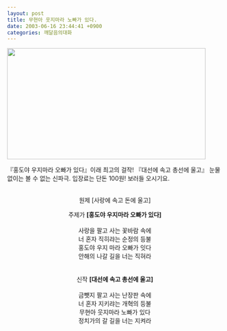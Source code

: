 ```yaml
---
layout: post
title: 무현아 웃지마라 노빠가 있다.
date: 2003-06-16 23:44:41 +0900
categories: 깨달음의대화
---
```

<img src="http://drkimz.com/technote/board/private/upimg/1055776103.JPG" width="464" height="260" border="0" />

『홍도야 우지마라 오빠가 있다』이래 최고의 걸작! 『대선에 속고 총선에 울고』 눈물 없이는 볼 수 없는 신파극. 입장료는 단돈 100원! 보러들 오시기요.

<p align="center">
  <BR />원제 [사랑에 속고 돈에 울고] 
  
  <p align="center">
    주제가 <b>[홍도야 우지마라 오빠가 있다]</b><BR /><BR />사랑을 팔고 사는 꽃바람 속에 <BR />너 혼자 직히랴는 순정의 등불 <BR />홍도야 우지 마라 오빠가 잇다 <BR />안해의 나갈 길을 너는 직혀라 <BR /><BR /><BR />신작 <b>[대선에 속고 총선에 울고]</b><BR /><BR />금뺏지 팔고 사는 난장판 속에<BR />너 혼자 지키랴는 개혁의 등불<BR />무현아 웃지마라 노빠가 있다<BR />정치가의 갈 길을 너는 지켜라
  </p>